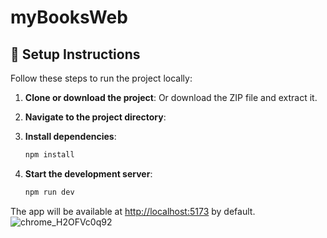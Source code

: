 # myBooksWeb
## 🔧 Setup Instructions

Follow these steps to run the project locally:

1. **Clone or download the project**:
    Or download the ZIP file and extract it.

2. **Navigate to the project directory**:

3. **Install dependencies**:
    ```bash
    npm install
    ```

4. **Start the development server**:
    ```bash
    npm run dev
    ```

The app will be available at [http://localhost:5173](http://localhost:5173) by default.
![chrome_H2OFVc0q92](https://github.com/user-attachments/assets/802e8e44-2d9a-4b74-81c4-90a9c3f7894b)
